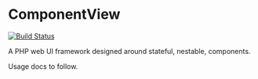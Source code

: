 # ComponentView

[![Build Status](https://travis-ci.org/patternseek/componentview.svg?branch=master)](https://travis-ci.org/patternseek/componentview)

A PHP web UI framework designed around stateful, nestable, components.

Usage docs to follow.